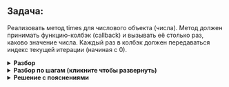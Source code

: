 ## Задача:
Реализовать метод times для числового объекта (числа). Метод должен принимать функцию-колбэк (callback) 
и вызывать её столько раз, каково значение числа.
Каждый раз в колбэк должен передаваться индекс текущей итерации (начиная с 0).

<details>
<summary><strong> Разбор</strong></summary>
 
1.  Добавление метода в прототип Number:
    - Number.prototype.times = ... — добавляет новый метод times ко всем числовым значениям в JavaScript.
    - Это позволяет вызывать (3).times(...), (5).times(...) и т. д.

2. Цикл for:
    - for (let i = 0; i < this; i++) — цикл выполняется от 0 до this - 1 (где this — числовое значение, у которого вызван метод).
    - Например, для (3).times(...) цикл выполнится 3 раза (i = 0, i = 1, i = 2).
3. Вызов колбэка:
    - callback(i) — на каждой итерации вызывается переданная функция (console.log в примере), куда передаётся текущий индекс i.

</details>

<details>
<summary><strong> Разбор по шагам (кликните чтобы развернуть)</strong></summary>
 
```js
Number.prototype.times = function(callback) {
  for (let i = 0; i < this; i++) {
    callback(i);
  }
};
```
</details>


 <details>
<summary><strong> Решение с пояснениями</strong></summary>

```js
Number.prototype.times = function(callback) {
  // Цикл for выполняется от 0 до this-1 (this — числовое значение, на котором вызван метод)
  for (let i = 0; i < this; i++) {
    // Вызываем переданный callback, передавая текущий индекс i
    callback(i);
  }
};
```
</details>
